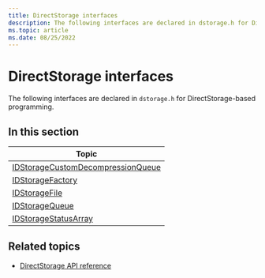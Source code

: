 ```yaml
---
title: DirectStorage interfaces
description: The following interfaces are declared in dstorage.h for DirectStorage-based programming.
ms.topic: article
ms.date: 08/25/2022
---
```


# DirectStorage interfaces

The following interfaces are declared in `dstorage.h` for DirectStorage-based programming.

## In this section

| Topic |
|-|
| [IDStorageCustomDecompressionQueue](/windows/win32/dstorage/dstorage/nn-dstorage-idstoragecustomdecompressionqueue) |
| [IDStorageFactory](/windows/win32/dstorage/dstorage/nn-dstorage-idstoragefactory) |
| [IDStorageFile](/windows/win32/dstorage/dstorage/nn-dstorage-idstoragefile) |
| [IDStorageQueue](/windows/win32/dstorage/dstorage/nn-dstorage-idstoragequeue) |
| [IDStorageStatusArray](/windows/win32/dstorage/dstorage/nn-dstorage-idstoragestatusarray) |

## Related topics

* [DirectStorage API reference](./dstorage-api-reference.md)

